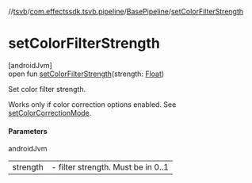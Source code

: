 //[tsvb](../../../index.md)/[com.effectssdk.tsvb.pipeline](../index.md)/[BasePipeline](index.md)/[setColorFilterStrength](set-color-filter-strength.md)

# setColorFilterStrength

[androidJvm]\
open fun [setColorFilterStrength](set-color-filter-strength.md)(strength: [Float](https://kotlinlang.org/api/latest/jvm/stdlib/kotlin-stdlib/kotlin/-float/index.html))

Set color filter strength.

Works only if color correction options enabled. See [setColorCorrectionMode](set-color-correction-mode.md).

#### Parameters

androidJvm

| | |
|---|---|
| strength | -     filter strength. Must be in 0..1 |
